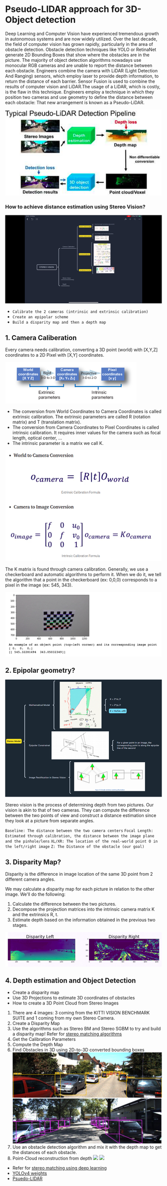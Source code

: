 # Pseudo-LIDAR approach for 3D-Object detection
Deep Learning and Computer Vision have experienced tremendous growth in autonomous systems and are now widely utilized. Over the last decade, the field of computer vision has grown rapidly, particularly in the area of obstacle detection.
Obstacle detection techniques like YOLO or RetinaNet generate 2D Bounding Boxes that show where the obstacles are in the picture. The majority of object detection algorithms nowadays use monocular RGB cameras and are unable to report the distance between each obstacle.
Engineers combine the camera with LiDAR (Light Detection And Ranging) sensors, which employ laser to
provide depth information, to return the distance of each barrier. Sensor Fusion is used to combine the results of computer vision and LiDAR.The usage of a LiDAR, which is costly, is the flaw in this technique. Engineers employ a technique in which they position two cameras and use geometry to define the distance between each obstacle: That new arrangement is known as a Pseudo-LiDAR.

![](Images/PseudoLidar.png)

### How to achieve distance estimation using Stereo Vision?

![](/Images/RoadMap.png)

* `Calibrate the 2 cameras (intrinsic and extrinsic calibration)`
* `Create an epipolar scheme`
* `Build a disparity map and then a depth map`

## 1. Camera Caliberation
Every camera needs calibration, converting a 3D point (world) with [X,Y,Z] coordinates to a 2D Pixel with [X,Y] coordinates.

![formula Caliberation](Images/caliberation.png?raw=true "Title")

* The conversion from World Coordinates to Camera Coordinates is called extrinsic calibration. The extrinsic parameters are called R (rotation matrix) and T (translation matrix).
* The conversion from Camera Coordinates to Pixel Coordinates is called intrinsic calibration. It requires inner values for the camera such as focal length, optical center, …
* The intrinsic parameter is a matrix we call K.

![](Images/cameraformula.png?raw=true "Title")

The K matrix is found through camera calibration.
Generally, we use a checkerboard and automatic algorithms to perform it. When we do it, we tell the algorithm that a point in the checkerboard (ex: 0,0,0) corresponds to a pixel in the image (ex: 545, 343).

![](Images/caliberationchess.png?raw=true "Title")

## 2. Epipolar geometry?

![](Images/mindmapstereo.png)

Stereo vision is the process of determining depth from two pictures. Our vision is akin to that of two cameras. They can compute the difference between the two points of view and construct a distance estimation since they look at a picture from separate angles.


`Baseline: The distance between the two camera centers`
`Focal Length: Estimated through calibration, the distance between the image plane and the pinhole/lens`
`XL/XR: The location of the real-world point O in the left/right image`
`Z: The Distance of the obstacle (our goal)`

## 3. Disparity Map?
Disparity is the difference in image location of the same 3D point from 2 different camera angles.

We may calculate a disparity map for each picture in relation to the other image. We'll do the following:
1. Calculate the difference between the two pictures.
2. Decompose the projection matrices into the intrinsic camera matrix K and the extrinsics R, t.
3. Estimate depth based on the information obtained in the previous two stages.

![](Images/disparityCar.png)

## 4. Depth estimation and Object Detection
* Create a disparity map
* Use 3D Projections to estimate 3D coordinates of obstacles
* How to create a 3D Point Cloud from Stereo Images

1. There are 4 images: 3 coming from the KITTI VISION BENCHMARK SUITE and 1 coming from my own Stereo Camera.
2. Create a Disparity Map
3. Use the algorithms such as Stereo BM and Stereo SGBM to try and build a disparity map! Refer for [stereo matching algorithms](https://docs.google.com/viewerng/viewer?url=https://groups.csail.mit.edu/commit/papers/2016/min-zhang-meng-thesis.pdf)
4. Get the Calibration Parameters
5. Compute the Depth Map
6. Find Obstacles in 3D using 2D-to-3D converted bounding boxes
![](output/result.png)
![](output/3dCV.png)
7. Use an obstacle detection algorithm and mix it with the depth map to get the distances of each obstacle.
8. Point-Cloud reconstruction from depth
![](Images/Reconstruction.gif)
![](ouput/out.gif)


* Refer for [stereo matching using deep learning](https://www.hindawi.com/journals/cin/2020/8562323/)
* [YOLOv4 weights](https://drive.google.com/file/d/1cewMfusmPjYWbrnuJRuKhPMwRe_b9PaT/view)
* [Psuedo-LIDAR](https://arxiv.org/abs/1812.07179)  

